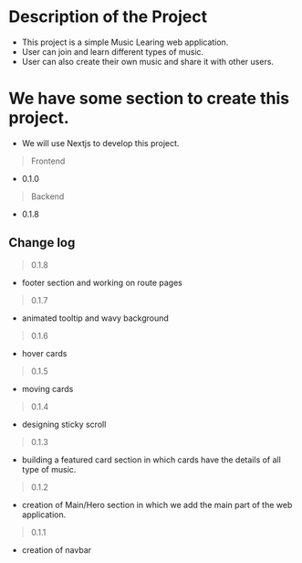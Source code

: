 
# Description of the Project

* This project is a simple Music Learing web application.
* User can join and learn different types of music.
* User can also create their own music and share it with other users.


# We have some section to create this project.

* We will use Nextjs to develop this project.
> Frontend
* 0.1.0 
> Backend

- 0.1.8

## Change log

>0.1.8
* footer section and working on route pages

>0.1.7
* animated tooltip and wavy background

>0.1.6
* hover cards

>0.1.5
* moving cards

>0.1.4
* designing sticky scroll

>0.1.3
* building a featured card section in which cards have the details of all type of music.

>0.1.2
* creation of Main/Hero section in which we add the main part of the web application.

>0.1.1
* creation of navbar
